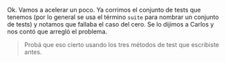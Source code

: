 Ok. Vamos a acelerar un poco. Ya corrimos el conjunto de tests que tenemos (por lo general se usa el término `suite` para nombrar un conjunto de tests) y notamos que fallaba el caso del cero. Se lo dijimos a Carlos y nos contó que arregló el problema.

> Probá que eso cierto usando los tres métodos de test que escribiste antes.
